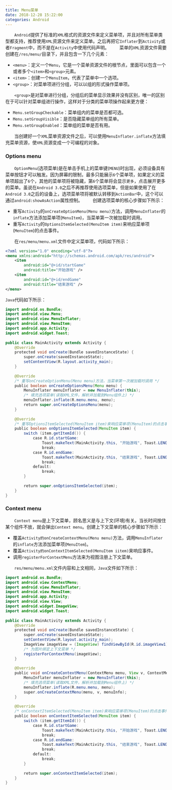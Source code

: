 ```yaml
---
title: Menu菜单
date: 2018-12-28 15:22:00
categories: Android
---
```

&emsp;&emsp;`Android`提供了标准的`XML`格式的资源文件来定义菜单项，并且对所有菜单类型都支持，推荐使用`XML`资源文件来定义菜单。之后再把它`Inflater`到`Activity`或者`Fragment`中，而不是在`Activity`中使用代码声明。
&emsp;&emsp;菜单的`XML`资源文件需要创建在`/res/menu/`目录下，并且包含一下几个元素：

- `<menu>`：定义一个`Menu`，它是一个菜单资源文件的根节点，里面可以包含一个或者多个`<item>`和`<group>`元素。
- `<item>`：创建一个`MenuItem`，代表了菜单中一个选项。
- `<group>`：对菜单项进行分组，可以以组的形式操作菜单项。

&emsp;&emsp;`<group>`是对菜单进行分组，分组后的菜单显示效果并没有区别，唯一的区别在于可以针对菜单组进行操作，这样对于分类的菜单项操作起来更方便：

- `Menu.setGroupCheckable`：菜单组内的菜单是否都可选。
- `Menu.setGroupVisible`：是否隐藏菜单组的所有菜单。
- `Menu.setGroupEnabled`：菜单组的菜单是否有用。

&emsp;&emsp;当创建好一个`XML`菜单资源文件之后，可以使用`MenuInflater.inflate`方法填充菜单资源，使`XML`资源变成一个可编程的对象。

### Options menu

&emsp;&emsp;`OptionMenu`(选项菜单)是在单击手机上的菜单键(`MENU`)时出现，必须设备具有菜单按钮才可以触发。因为屏幕的限制，最多只能展示`6`个菜单项，如果定义的菜单项超出了`6`个，其他的菜单项将被隐藏，第`6`个菜单将会显示`更多`，点击展开更多的菜单。虽说在`Android 3.0`之后不再推荐使用选项菜单，但是如果使用了在`Android 3.0`之后的设备上，选项菜单项将被默认转移到`ActionBar`中，这个可以通过`android:showAsAction`属性控制。
&emsp;&emsp;创建选项菜单的核心步骤如下所示：

- 重写`Activity`的`onCreateOptionMenu(Menu menu)`方法，调用`MenuInflater`的`inflate`方法添加菜单项(`MenuItem`)，当菜单第一次被加载时调用。
- 重写`Activity`的`OptionsItemSelected(MenuItem item)`来响应菜单项(`MenuItem`)的点击事件。

&emsp;&emsp;在`res/menu/menu.xml`文件中定义菜单项，代码如下所示：

``` xml
<?xml version="1.0" encoding="utf-8"?>
<menu xmlns:android="http://schemas.android.com/apk/res/android">
    <item
        android:id="@+id/startGame"
        android:title="开始游戏" />
    <item
        android:id="@+id/endGame"
        android:title="结束游戏" />
</menu>
```

`Java`代码如下所示：

``` java
import android.os.Bundle;
import android.view.Menu;
import android.view.MenuInflater;
import android.view.MenuItem;
import android.app.Activity;
import android.widget.Toast;
​
public class MainActivity extends Activity {
    @Override
    protected void onCreate(Bundle savedInstanceState) {
        super.onCreate(savedInstanceState);
        setContentView(R.layout.activity_main);
    }
​
    @Override
    /* 重写onCreateOptionMenu(Menu menu)方法，当菜单第一次被加载时调用 */
    public boolean onCreateOptionsMenu(Menu menu) {
        MenuInflater menuInflater = new MenuInflater(this);
        /* 填充选项菜单(读取XML文件，解析并加载到Menu组件上) */
        menuInflater.inflate(R.menu.menu, menu);
        return super.onCreateOptionsMenu(menu);
    }
​
    @Override
    /* 重写OptionsItemSelected(MenuItem item)来响应菜单项(MenuItem)的点击事件(根据id来区分是哪个item) */
    public boolean onOptionsItemSelected(MenuItem item) {
        switch (item.getItemId()) {
            case R.id.startGame:
                Toast.makeText(MainActivity.this, "开始游戏", Toast.LENGTH_SHORT).show();
                break;
            case R.id.endGame:
                Toast.makeText(MainActivity.this, "结束游戏", Toast.LENGTH_SHORT).show();
                break;
            default:
                break;
        }
​
        return super.onOptionsItemSelected(item);
    }
}
```

### Context menu

&emsp;&emsp;`Context menu`是上下文菜单，顾名思义是与上下文(环境)有关。当长时间按住某个组件不放，就会弹出`Context menu`。创建上下文菜单的核心步骤如下所示：

- 覆盖`Activity的onCreateContextMenu(Menu menu)`方法，调用`MenuInflater`的`inflate`方法添加菜单项(`MenuItem`)。
- 覆盖`Activity的onContextItemSelected(MenuItem iitem)`来响应事件。
- 调用`registerForContextMenu`方法来为视图注册上下文菜单。

&emsp;&emsp;`res/menu/menu.xml`文件内容和上文相同，`Java`文件如下所示：

``` java
import android.os.Bundle;
import android.view.ContextMenu;
import android.view.MenuInflater;
import android.view.MenuItem;
import android.app.Activity;
import android.view.View;
import android.widget.ImageView;
import android.widget.Toast;
​
public class MainActivity extends Activity {
    @Override
    protected void onCreate(Bundle savedInstanceState) {
        super.onCreate(savedInstanceState);
        setContentView(R.layout.activity_main);
        ImageView imageView = (ImageView) findViewById(R.id.imageView1);
        /* 为图片绑定上下文菜单 */
        registerForContextMenu(imageView);
    }
​
    @Override
    public void onCreateContextMenu(ContextMenu menu, View v, ContextMenu.ContextMenuInfo menuInfo) {
        MenuInflater menuInflater = new MenuInflater(this);
        /* 填充选项菜单(读取XML文件，解析并加载到Menu组件上) */
        menuInflater.inflate(R.menu.menu, menu);
        super.onCreateContextMenu(menu, v, menuInfo);
    }
​
    @Override
    /* onContextItemSelected(MenuItem item)来响应菜单项(MenuItem)的点击事件(根据id来区分是哪个item) */
    public boolean onContextItemSelected(MenuItem item) {
        switch (item.getItemId()) {
            case R.id.startGame:
                Toast.makeText(MainActivity.this, "开始游戏", Toast.LENGTH_SHORT).show();
                break;
            case R.id.endGame:
                Toast.makeText(MainActivity.this, "结束游戏", Toast.LENGTH_SHORT).show();
                break;
            default:
                break;
        }
​
        return super.onContextItemSelected(item);
    }
}
```